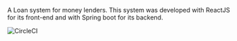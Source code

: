 A Loan system for money lenders. This system was developed with ReactJS for its front-end and with Spring boot for its backend.

![CircleCI](https://img.shields.io/circleci/build/github/muhanzi/Money-Lender-Information-System-Frontend)
